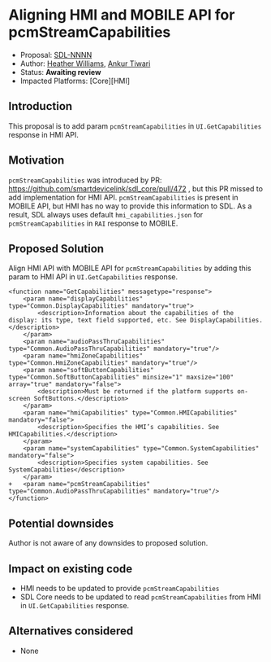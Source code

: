 # Aligning HMI and MOBILE API for pcmStreamCapabilities

* Proposal: [SDL-NNNN](NNNN-Aligning-HMI-and-MOBILE-API-for-pcmStreamCapabilities.md)
* Author: [Heather Williams](https://github.com/hwilli88/), [Ankur Tiwari](https://github.com/atiwari9/)
* Status: **Awaiting review**
* Impacted Platforms: [Core][HMI]

## Introduction

This proposal is to add param `pcmStreamCapabilities` in `UI.GetCapabilities` response in HMI API.

## Motivation

`pcmStreamCapabilities` was introduced by PR: https://github.com/smartdevicelink/sdl_core/pull/472 , but this PR missed to add implementation for HMI API. `pcmStreamCapabilities` is present in MOBILE API, but HMI has no way to provide this information to SDL. As a result, SDL always uses default `hmi_capabilities.json` for `pcmStreamCapabilities` in `RAI` response to MOBILE.

## Proposed Solution 

Align HMI API with MOBILE API for `pcmStreamCapabilities` by adding this param to HMI API in `UI.GetCapabilities` response.

```
<function name="GetCapabilities" messagetype="response">
	<param name="displayCapabilities" type="Common.DisplayCapabilities" mandatory="true">
		<description>Information about the capabilities of the display: its type, text field supported, etc. See DisplayCapabilities. </description>
	</param>
	<param name="audioPassThruCapabilities" type="Common.AudioPassThruCapabilities" mandatory="true"/>
	<param name="hmiZoneCapabilities" type="Common.HmiZoneCapabilities" mandatory="true"/>
	<param name="softButtonCapabilities" type="Common.SoftButtonCapabilities" minsize="1" maxsize="100" array="true" mandatory="false">
		<description>Must be returned if the platform supports on-screen SoftButtons.</description>
	</param>
	<param name="hmiCapabilities" type="Common.HMICapabilities" mandatory="false">
		<description>Specifies the HMI’s capabilities. See HMICapabilities.</description>
	</param>
	<param name="systemCapabilities" type="Common.SystemCapabilities" mandatory="false">
		<description>Specifies system capabilities. See SystemCapabilities</description>
	</param>
+	<param name="pcmStreamCapabilities" type="Common.AudioPassThruCapabilities" mandatory="true"/>
</function>
```

## Potential downsides

Author is not aware of any downsides to proposed solution.

## Impact on existing code

* HMI needs to be updated to provide `pcmStreamCapabilities`
* SDL Core needs to be updated to read `pcmStreamCapabilities` from HMI in `UI.GetCapabilities` response.

## Alternatives considered

* None
